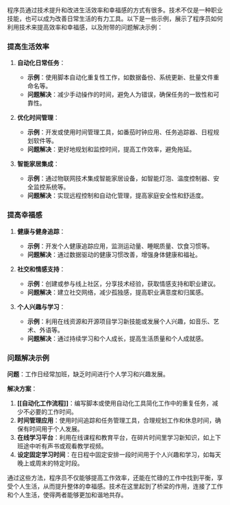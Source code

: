 
程序员通过技术提升和改进生活效率和幸福感的方式有很多。技术不仅是一种职业技能，也可以成为改善日常生活的有力工具。以下是一些示例，展示了程序员如何利用技术来提高效率和幸福感，以及附带的问题解决示例：

### 提高生活效率

1. **自动化日常任务**：
   - **示例**：使用脚本自动化重复性工作，如数据备份、系统更新、批量文件重命名等。
   - **问题解决**：减少手动操作的时间，避免人为错误，确保任务的一致性和可靠性。

2. **优化时间管理**：
   - **示例**：开发或使用时间管理工具，如番茄时钟应用、任务追踪器、日程规划软件等。
   - **问题解决**：更好地规划和监控时间，提高工作效率，避免拖延。

3. **智能家居集成**：
   - **示例**：通过物联网技术集成智能家居设备，如智能灯泡、温度控制器、安全监控系统等。
   - **问题解决**：实现远程控制和自动化管理，提高家庭安全性和舒适度。

### 提高幸福感

1. **健康与健身追踪**：
   - **示例**：开发个人健康追踪应用，监测运动量、睡眠质量、饮食习惯等。
   - **问题解决**：通过数据驱动的健康习惯改善，增强身体健康和福祉。

2. **社交和情感支持**：
   - **示例**：创建或参与线上社区，分享技术经验，获取情感支持和职业建议。
   - **问题解决**：建立社交网络，减少孤独感，提高职业满意度和归属感。

3. **个人兴趣与学习**：
   - **示例**：利用在线资源和开源项目学习新技能或发展个人兴趣，如音乐、艺术、外语等。
   - **问题解决**：通过持续学习和个人成长，提高生活质量和个人成就感。

### 问题解决示例

**问题**：工作日经常加班，缺乏时间进行个人学习和兴趣发展。

**解决方案**：
1. **[[自动化工作流程]]**：编写脚本或使用自动化工具简化工作中的重复任务，减少不必要的工作时间。
2. **时间管理应用**：使用时间追踪和任务管理工具，合理规划工作和休息时间，确保有时间用于个人发展。
3. **在线学习平台**：利用在线课程和教育平台，在碎片时间里学习新知识，如上下班途中听有声书或观看教学视频。
4. **设定固定学习时间**：在日程中固定安排一段时间用于个人兴趣和学习，如每天晚上或周末的特定时段。

通过这些方法，程序员不仅能够提高工作效率，还能在忙碌的工作中找到平衡，享受个人生活，从而提升整体的幸福感。技术在这里起到了桥梁的作用，连接了工作和个人生活，使得两者能够更加和谐地共存。